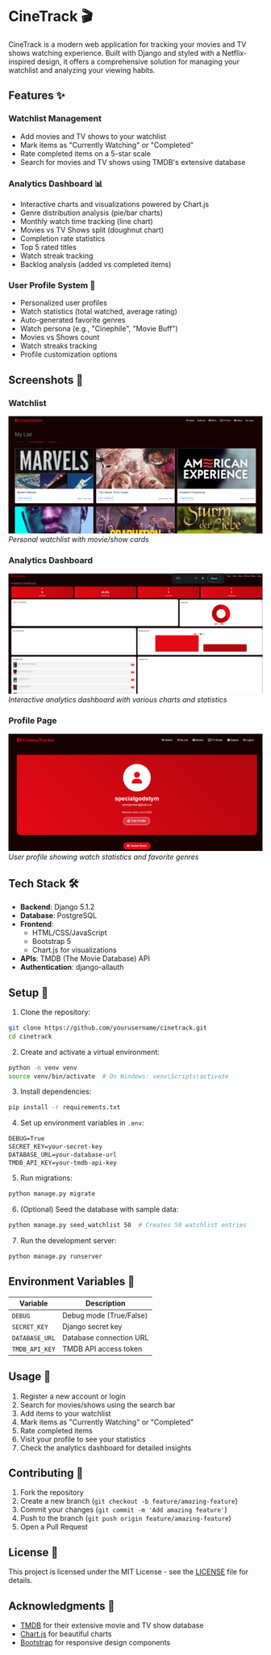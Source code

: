 # CineTrack 🎬

CineTrack is a modern web application for tracking your movies and TV shows watching experience. Built with Django and styled with a Netflix-inspired design, it offers a comprehensive solution for managing your watchlist and analyzing your viewing habits.

## Features ✨

### Watchlist Management
- Add movies and TV shows to your watchlist
- Mark items as "Currently Watching" or "Completed"
- Rate completed items on a 5-star scale
- Search for movies and TV shows using TMDB's extensive database
<!-- - Get personalized recommendations based on your watch history -->

### Analytics Dashboard 📊
- Interactive charts and visualizations powered by Chart.js
- Genre distribution analysis (pie/bar charts)
- Monthly watch time tracking (line chart)
- Movies vs TV Shows split (doughnut chart)
- Completion rate statistics
- Top 5 rated titles
- Watch streak tracking
- Backlog analysis (added vs completed items)

### User Profile System 👤
- Personalized user profiles
- Watch statistics (total watched, average rating)
- Auto-generated favorite genres
- Watch persona (e.g., "Cinephile", "Movie Buff")
- Movies vs Shows count
- Watch streaks tracking
- Profile customization options

## Screenshots 📸

### Watchlist
![Watchlist](docs/images/my_list.png)
*Personal watchlist with movie/show cards*

### Analytics Dashboard
![Analytics Dashboard](docs/images/analytics.png)
*Interactive analytics dashboard with various charts and statistics*

### Profile Page
![Profile Page](docs/images/profile.png)
*User profile showing watch statistics and favorite genres*

## Tech Stack 🛠️

- **Backend**: Django 5.1.2
- **Database**: PostgreSQL
- **Frontend**: 
  - HTML/CSS/JavaScript
  - Bootstrap 5
  - Chart.js for visualizations
- **APIs**: TMDB (The Movie Database) API
- **Authentication**: django-allauth

## Setup 🚀

1. Clone the repository:
```bash
git clone https://github.com/yourusername/cinetrack.git
cd cinetrack
```

2. Create and activate a virtual environment:
```bash
python -m venv venv
source venv/bin/activate  # On Windows: venv\Scripts\activate
```

3. Install dependencies:
```bash
pip install -r requirements.txt
```

4. Set up environment variables in `.env`:
```
DEBUG=True
SECRET_KEY=your-secret-key
DATABASE_URL=your-database-url
TMDB_API_KEY=your-tmdb-api-key
```

5. Run migrations:
```bash
python manage.py migrate
```

6. (Optional) Seed the database with sample data:
```bash
python manage.py seed_watchlist 50  # Creates 50 watchlist entries
```

7. Run the development server:
```bash
python manage.py runserver
```

## Environment Variables 🔐

| Variable | Description |
|----------|-------------|
| `DEBUG` | Debug mode (True/False) |
| `SECRET_KEY` | Django secret key |
| `DATABASE_URL` | Database connection URL |
| `TMDB_API_KEY` | TMDB API access token |

## Usage 📝

1. Register a new account or login
2. Search for movies/shows using the search bar
3. Add items to your watchlist
4. Mark items as "Currently Watching" or "Completed"
5. Rate completed items
6. Visit your profile to see your statistics
7. Check the analytics dashboard for detailed insights

## Contributing 🤝

1. Fork the repository
2. Create a new branch (`git checkout -b feature/amazing-feature`)
3. Commit your changes (`git commit -m 'Add amazing feature'`)
4. Push to the branch (`git push origin feature/amazing-feature`)
5. Open a Pull Request

## License 📄

This project is licensed under the MIT License - see the [LICENSE](LICENSE) file for details.

## Acknowledgments 🙏

- [TMDB](https://www.themoviedb.org/) for their extensive movie and TV show database
- [Chart.js](https://www.chartjs.org/) for beautiful charts
- [Bootstrap](https://getbootstrap.com/) for responsive design components 